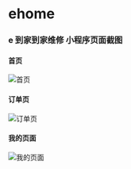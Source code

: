 # ehome

### e 到家到家维修 小程序页面截图

#### 首页

![首页](https://2020-08-hexo.oss-cn-beijing.aliyuncs.com/images/v-ehome/images/Snipaste_2020-10-17_00-37-10.png)


#### 订单页

![订单页](https://2020-08-hexo.oss-cn-beijing.aliyuncs.com/images/v-ehome/images/Snipaste_2020-10-17_00-34-08.png)

#### 我的页面

![我的页面](https://2020-08-hexo.oss-cn-beijing.aliyuncs.com/images/v-ehome/images/Snipaste_2020-10-17_00-36-16.png)